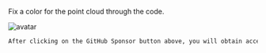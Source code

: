  Fix a color for the point cloud through the code. 

 ![avatar]( caa6afd3d8d6467896b81aa9bf0bbb73.png) 

  ```python  
After clicking on the GitHub Sponsor button above, you will obtain access permissions to my private code repository ( https://github.com/slowlon/my_code_bar ) to view this blog code. By searching the code number of this blog, you can find the code you need, code number is: 2024020309574657627
  ```  
